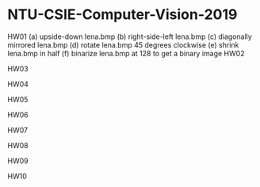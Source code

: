 # NTU-CSIE-Computer-Vision-2019
HW01
    (a) upside-down lena.bmp
    (b) right-side-left lena.bmp
    (c) diagonally mirrored lena.bmp
    (d) rotate lena.bmp 45 degrees clockwise
    (e) shrink lena.bmp in half
    (f) binarize lena.bmp at 128 to get a binary image
HW02

HW03

HW04

HW05

HW06

HW07

HW08

HW09

HW10
